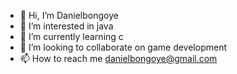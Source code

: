 - 👋 Hi, I’m Danielbongoye
- 👀 I’m interested in java
- 🌱 I’m currently learning c
- 💞️ I’m looking to collaborate on game development
- 📫 How to reach me danielbongoye@gmail.com

<!---
Danielbongoye/Danielbongoye is a ✨ special ✨ repository because its `README.md` (this file) appears on your GitHub profile.
You can click the Preview link to take a look at your changes.
--->
